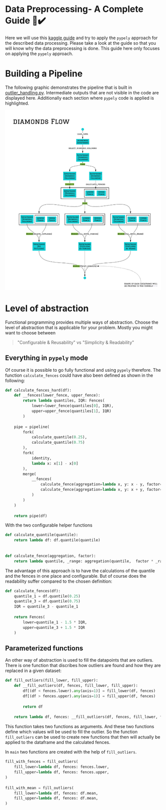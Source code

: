 # Data Preprocessing- A Complete Guide 💯✔️ 

Here we will use this [kaggle guide](https://www.kaggle.com/berkayalan/data-preprocessing-a-complete-guide) and try to apply the `pypely` approach for the described data processing. Please take a look at the guide so that you will know why the data preprocessing is done. This guide here only focuses on applying the `pypely` approach.

# Building a Pipeline
The following graphic demonstrates the pipeline that is built in [outlier_handling.py](.(outlier_handling.py)). Intermediate outputs that are not visible in the code are displayed here. Additionally each section where `pypely` code is applied is highlighted.

![](flow.jpg)

# Level of abstraction
Functional programming provides multiple ways of abstraction. Choose the level of abstraction that is applicable for your problem. Mostly you might want to choose between 

>"Configurable & Reusability" vs "Simplicity & Readability"

## Everything in `pypely` mode
Of course it is possible to go fully functional and using `pypely` therefore. The function `calculate_fences` could have also been defined as shown in the following:

```python
def calculate_fences_hard(df):
    def __fences(lower_fence, upper_fence):
        return lambda quantiles, IQR: Fences(
            lower=lower_fence(quantiles[0], IQR), 
            upper=upper_fence(quantiles[1], IQR)
        )

    pipe = pipeline(
        fork(
            calculate_quantile(0.25),
            calculate_quantile(0.75)
        ),
        fork(
            identity,
            lambda x: x[1] - x[0]
        ),
        merge(
            __fences(
                calculate_fence(aggregation=lambda x, y: x - y, factor=1.5),
                calculate_fence(aggregation=lambda x, y: x + y, factor=1.5),
            )
        )
    )

    return pipe(df)
```

With the two configurable helper functions

```python
def calculate_quantile(quantile):
    return lambda df: df.quantile(quantile)


def calculate_fence(aggregation, factor):
    return lambda quantile, _range: aggregation(quantile,  factor * _range)
```

The advantage of this approach is to have the calculations of the quantile and the fences in one place and configurable. But of course does the readability suffer compared to the chosen definition:

```python
def calculate_fences(df):
    quantile_1 = df.quantile(0.25)
    quantile_3 = df.quantile(0.75)
    IQR = quantile_3 - quantile_1

    return Fences(
        lower=quantile_1 - 1.5 * IQR,
        upper=quantile_3 + 1.5 * IQR
    )
```

## Parameterized functions
An other way of abstraction is used to fill the datapoints that are outliers. There is one function that discribes how outliers are found and how they are replaced in a given dataset:

```python
def fill_outliers(fill_lower, fill_upper):
    def __fill_outliers(df, fences, fill_lower, fill_upper):
        df[(df < fences.lower).any(axis=1)] = fill_lower(df, fences)
        df[(df > fences.upper).any(axis=1)] = fill_upper(df, fences)

        return df

    return lambda df, fences: __fill_outliers(df, fences, fill_lower, fill_upper)
```

This function takes two functions as arguments. And these two functions define which values will be used to fill the outlier. So the function `fill_outliers` can be used to create new functions that then will actually be applied to the dataframe and the calculated fences. 

In `main` two functions are created with the help of `fill_outliers`.

```python
fill_with_fences = fill_outliers(
    fill_lower=lambda df, fences: fences.lower,
    fill_upper=lambda df, fences: fences.upper,
)

fill_with_mean = fill_outliers(
    fill_lower=lambda df, fences: df.mean,
    fill_upper=lambda df, fences: df.mean,
)
```

